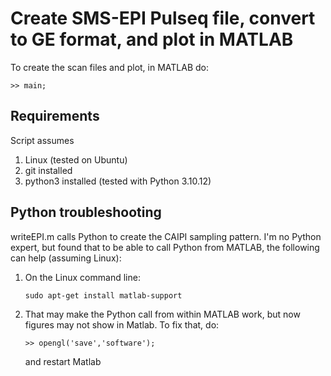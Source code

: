 # Create SMS-EPI Pulseq file, convert to GE format, and plot in MATLAB

To create the scan files and plot, in MATLAB do:
```
>> main;
```

## Requirements

Script assumes
1. Linux (tested on Ubuntu)
2. git installed
3. python3 installed (tested with Python 3.10.12)


## Python troubleshooting

writeEPI.m calls Python to create the CAIPI sampling pattern.
I'm no Python expert, but found that to be able to call Python from MATLAB, 
the following can help (assuming Linux):

1. On the Linux command line:
    ```
    sudo apt-get install matlab-support
    ```
2. That may make the Python call from within MATLAB work, but now figures may not show in Matlab. 
    To fix that, do:
    ```
    >> opengl('save','software');
    ```
    and restart Matlab


